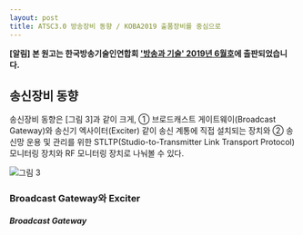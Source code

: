 ```yaml
---
layout: post
title: ATSC3.0 방송장비 동향 / KOBA2019 출품장비를 중심으로 
---
```


**[알림] 본 원고는 한국방송기술인연합회 ['방송과 기술' 2019년 6월호](http://tech.kobeta.com/%eb%b0%a9%ec%86%a1%ea%b3%bc%ea%b8%b0%ec%88%a0-2017%eb%85%84-5%ec%9b%94%ed%98%b8vol-257-%ec%95%88%eb%82%b4-2/)에 출판되었습니다.**

## 송신장비 동향

송신장비 동향은 [그림 3]과 같이 크게, ① 브로드캐스트 게이트웨이(Broadcast Gateway)와 송신기 엑사이터(Exciter) 같이 송신 계통에 직접 설치되는 장치와 ② 송신망 운용 및 관리를 위한 STLTP(Studio-to-Transmitter Link Transport Protocol) 모니터링 장치와 RF 모니터링 장치로 나눠볼 수 있다.

![그림 3](/images/KOBA2019.jpg)

### Broadcast Gateway와 Exciter

##### Broadcast Gateway
